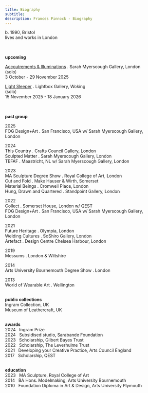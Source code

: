```yaml
---
title: Biography
subtitle: 
description: Frances Pinnock - Biography
---  
```

b. 1990, Bristol  
lives and works in London  
<br /> 
<br /> 

**upcoming**  
  
[Accoutrements & Illuminations](https://www.sarahmyerscough.com/exhibitions/70-frances-pinnock-solo-show-gallery-solo-show-2025/) . Sarah Myerscough Gallery, London  
(solo)  
3 October - 29 November 2025

[Light Sleeper](https://www.thelightbox.org.uk/whats-on/frances-pinnock-light-sleeper) . Lightbox Gallery, Woking  
(solo)  
15 November 2025 - 18 January 2026  
<br /> 
<br />

**past group**  

2025  
FOG Design+Art . San Francisco, USA w/ Sarah Myerscough Gallery, London  

2024  
This Country . Crafts Council Gallery, London  
Sculpted Matter . Sarah Myerscough Gallery, London  
TEFAF . Maastricht, NL w/ Sarah Myerscough Gallery, London  

2023  
MA Sculpture Degree Show . Royal College of Art, London  
Cut and Fold . Make Hauser & Wirth, Somerset  
Material Beings . Cromwell Place, London  
Hung, Drawn and Quartered . Standpoint Gallery, London    

2022  
Collect . Somerset House, London  w/ QEST  
FOG Design+Art . San Francisco, USA w/ Sarah Myerscough Gallery, London  

2021  
Future Heritage . Olympia, London  
Welding Cultures . SoShiro Gallery, London  
Artefact . Design Centre Chelsea Harbour, London  

2019  
Messums . London & Wiltshire  

2014  
Arts University Bournemouth Degree Show . London  

2013  
World of Wearable Art . Wellington  
<br />  

**public collections**  
Ingram Collection, UK  
Museum of Leathercraft, UK  
<br />  

**awards**  
2024&nbsp;&nbsp;&nbsp;Ingram Prize  
2024&nbsp;&nbsp;&nbsp;Subsidised studio, Sarabande Foundation  
2023&nbsp;&nbsp;&nbsp;Scholarship, Gilbert Bayes Trust  
2022&nbsp;&nbsp;&nbsp;Scholarship, The Leverhulme Trust  
2021&nbsp;&nbsp;&nbsp;Developing your Creative Practice, Arts Council England  
2017&nbsp;&nbsp;&nbsp;Scholarship, QEST  
<br />  

**education**  
2023&nbsp;&nbsp;&nbsp;MA Sculpture, Royal College of Art  
2014&nbsp;&nbsp;&nbsp;BA Hons. Modelmaking, Arts University Bournemouth  
2010&nbsp;&nbsp;&nbsp;Foundation Diploma in Art & Design, Arts University Plymouth







  










 



  










 











